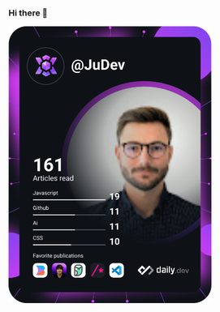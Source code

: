 ### Hi there 👋
<a href="https://app.daily.dev/DailyDevTips"><img src="https://github.com/j-mouellic/j-mouellic/blob/master/devcard.svg" width="400" alt="Julien Mouellic's Dev Card"/></a>
<!--
**j-mouellic/j-mouellic** is a ✨ _special_ ✨ repository because its `README.md` (this file) appears on your GitHub profile.

Here are some ideas to get you started:

- 🔭 I’m currently working on ...
- 🌱 I’m currently learning ...
- 👯 I’m looking to collaborate on ...
- 🤔 I’m looking for help with ...
- 💬 Ask me about ...
- 📫 How to reach me: ...
- 😄 Pronouns: ...
- ⚡ Fun fact: ...
-->
